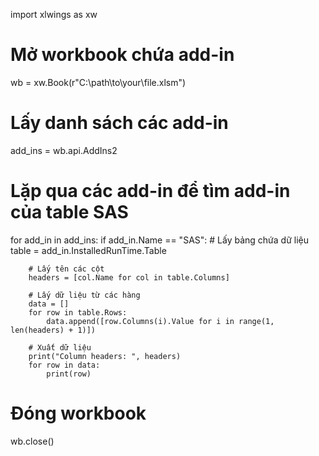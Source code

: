 import xlwings as xw

# Mở workbook chứa add-in
wb = xw.Book(r"C:\path\to\your\file.xlsm")

# Lấy danh sách các add-in
add_ins = wb.api.AddIns2

# Lặp qua các add-in để tìm add-in của table SAS
for add_in in add_ins:
    if add_in.Name == "SAS":
        # Lấy bảng chứa dữ liệu
        table = add_in.InstalledRunTime.Table

        # Lấy tên các cột
        headers = [col.Name for col in table.Columns]

        # Lấy dữ liệu từ các hàng
        data = []
        for row in table.Rows:
            data.append([row.Columns(i).Value for i in range(1, len(headers) + 1)])

        # Xuất dữ liệu
        print("Column headers: ", headers)
        for row in data:
            print(row)

# Đóng workbook
wb.close()
